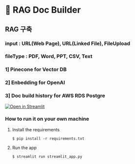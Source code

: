 # 🎈 RAG Doc Builder

## RAG 구축

### input : URL(Web Page), URL(Linked File), FileUpload
### fileType : PDF, Word, PPT, CSV, Text

### 1] Pinecone for Vector DB
### 2] Enbedding for OpenAI 
### 3] Doc build history for AWS RDS Postgre 

[![Open in Streamlit](https://static.streamlit.io/badges/streamlit_badge_black_white.svg)](https://verbose-enigma-q746v4wvqx4f9v7v-8501.app.github.dev/)

### How to run it on your own machine

1. Install the requirements

   ```
   $ pip install -r requirements.txt
   ```

2. Run the app

   ```
   $ streamlit run streamlit_app.py
   ```
